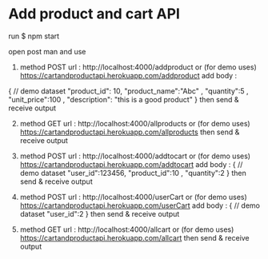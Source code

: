 # Add product and cart API
run $ npm start

open post man and use
1) method POST 
 url : http://localhost:4000/addproduct  or (for demo uses) https://cartandproductapi.herokuapp.com/addproduct
 add body : 

  { 
    // demo dataset
    "product_id": 10,
    "product_name":"Abc" ,
    "quantity":5 , 
    "unit_price":100 ,
    "description": "this is a good product"
  }
  then send & receive output
  
2) method GET 
 url : http://localhost:4000/allproducts  or (for demo uses) https://cartandproductapi.herokuapp.com/allproducts
 then send & receive output
 
3) method POST 
 url : http://localhost:4000/addtocart  or (for demo uses) https://cartandproductapi.herokuapp.com/addtocart
 add body : 
  { 
    // demo dataset
    "user_id":123456,
    "product_id":10 ,
    "quantity":2
  }
  then send & receive output
  
 4) method POST 
 url : http://localhost:4000/userCart  or (for demo uses) https://cartandproductapi.herokuapp.com/userCart
 add body : 
  {
    // demo dataset
    "user_id":2
  }
  then send & receive output
  
5) method GET 
 url : http://localhost:4000/allcart  or (for demo uses) https://cartandproductapi.herokuapp.com/allcart
 then send & receive output
 
 
